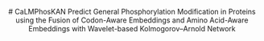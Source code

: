 <p align="center">
# CaLMPhosKAN
Predict General Phosphorylation Modification in Proteins using the Fusion of Codon-Aware Embeddings and Amino Acid-Aware Embeddings with Wavelet-based Kolmogorov–Arnold Network
</p>
